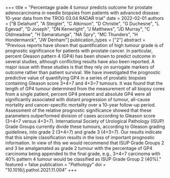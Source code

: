 +++
title = "Percentage grade 4 tumour predicts outcome for prostate adenocarcinoma in needle biopsies from patients with advanced disease: 10-year data from the TROG 03.04 RADAR trial"
date = 2022-02-01
authors = ["B Delahunt", "A Steigler", "C Atkinson", "D Christie", "G Duchesne", "L Egevad", "D Joseph", "DN Kenwright", "J Matthews", "JD Murray", "C Oldmeadow", "H Samaratunga", "NA Spry", "MC Thunders", "H Hondermarck", "JW Denham"]
publication_types = ["2"]
abstract = "Previous reports have shown that quantification of high tumour grade is of prognostic significance for patients with prostate cancer. In particular, percent Gleason pattern 4 (GP4) has been shown to predict outcome in several studies, although conflicting results have also been reported. A major issue with these studies is that they rely on surrogate markers of outcome rather than patient survival. We have investigated the prognostic predictive value of quantifying GP4 in a series of prostatic biopsies containing Gleason score 3+4=7 and 4+3=7 tumours. It was found that the length of GP4 tumour determined from the measurement of all biopsy cores from a single patient, percent GP4 present and absolute GP4 were all significantly associated with distant progression of tumour, all-cause mortality and cancer-specific mortality over a 10-year follow-up period. Assessment of the relative prognostic significance showed that these parameters outperformed division of cases according to Gleason score (3+4=7 versus 4+3=7). International Society of Urological Pathology (ISUP) Grade Groups currently divide these tumours, according to Gleason grading guidelines, into grade 2 (3+4=7) and grade 3 (4+3=7). Our results indicate that this simple classification results in the loss of important prognostic information. In view of this we would recommend that ISUP Grade Groups 2 and 3 be amalgamated as grade 2 tumour with the percentage of GP4 carcinoma being appended to the final grade, e.g., 3+4=7 carcinoma with 40% pattern 4 tumour would be classified as ISUP Grade Group 2 (40%)."
featured = false
publication = "*Pathology*"
doi = "10.1016/j.pathol.2021.11.004"
+++

